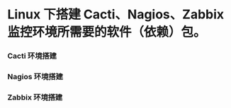 # Linux 下搭建 Cacti、Nagios、Zabbix 监控环境所需要的软件（依赖）包。

### Cacti 环境搭建


### Nagios 环境搭建


### Zabbix 环境搭建
